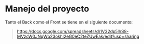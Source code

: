 # Manejo del proyecto 
Tanto el Back como el Front se tiene en el siguiente documento:
> https://docs.google.com/spreadsheets/d/1V32dp5lhS8-MVzcW0JNqWb23okhI2eG0eC2teZUwEak/edit?usp=sharing
